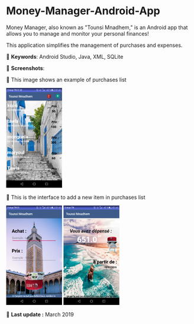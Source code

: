 # Money-Manager-Android-App

Money Manager, also known as "Tounsi Mnadhem," is an Android app that allows you to manage and monitor your personal finances!

This application simplifies the management of purchases and expenses.

📍 **Keywords**: Android Studio, Java, XML, SQLite

📍 **Screenshots**:

📝 This image shows an example of purchases list 

<img src="https://github.com/ghassenetanabene6/Money-Manager-Android-App/blob/master/screenshots/1.png" width="30%">

📝 This is the interface to add a new item in purchases list 

<img src="https://github.com/ghassenetanabene6/Money-Manager-Android-App/blob/master/screenshots/2.png" width="30%">


<img src="https://github.com/ghassenetanabene6/Money-Manager-Android-App/blob/master/screenshots/3.png" width="30%">




📅 **Last update :** March 2019


